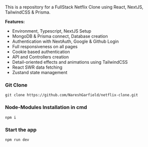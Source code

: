This is a repository for a FullStack Netflix Clone using React, NextJS, TailwindCSS & Prisma.

__Features:__

* Environment, Typescript, NextJS Setup
* MongoDB & Prisma connect, Database creation
* Authentication with NextAuth, Google & Github Login
* Full responsiveness on all pages
* Cookie based authentication
* API and Controllers creation
* Detail-oriented effects and animations using TailwindCSS
* React SWR data fetching
* Zustand state management

### Git Clone
```shell
git clone https://github.com/NareshGarfield/netflix-clone.git
```
### Node-Modules Installation in cmd
```shell
npm i
```
### Start the app
```shell
npm run dev
```
